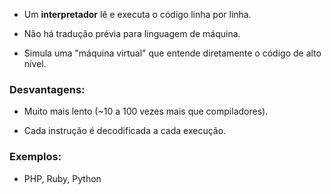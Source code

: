 
- Um **interpretador** lê e executa o código linha por linha.
    
- Não há tradução prévia para linguagem de máquina.
    
- Simula uma "máquina virtual" que entende diretamente o código de alto nível.
    

### Desvantagens:

- Muito mais lento (~10 a 100 vezes mais que compiladores).
    
- Cada instrução é decodificada a cada execução.

### Exemplos:

- PHP, Ruby, Python